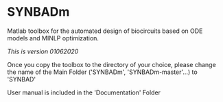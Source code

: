 # SYNBADm

Matlab toolbox for the automated design of biocircuits based on ODE models and MINLP optimization.


*This is version 01062020*


Once you copy the toolbox to the directory of your choice,
please change the name of the Main Folder ('SYNBADm', 'SYNBADm-master'...) to 'SYNBAD'


User manual is included in the 'Documentation' Folder




